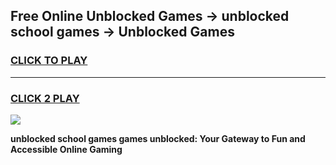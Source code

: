 
## Free Online Unblocked Games → unblocked school games → Unblocked Games
<h3>
<a href="https://premium.freeplayer.one?title=unblocked_school_games&ref=21F">CLICK TO PLAY</a></h3>
<hr>

<h3>
<a href="https://premium.freeplayer.one?title=unblocked_school_games&ref=21F">CLICK 2 PLAY</a>
  
</h3>

<a href="https://premium.freeplayer.one?title=unblocked_school_games&ref=21F/"><img src="https://clearcache.store/games.png"></a>


**unblocked school games games unblocked: Your Gateway to Fun and Accessible Online Gaming**
